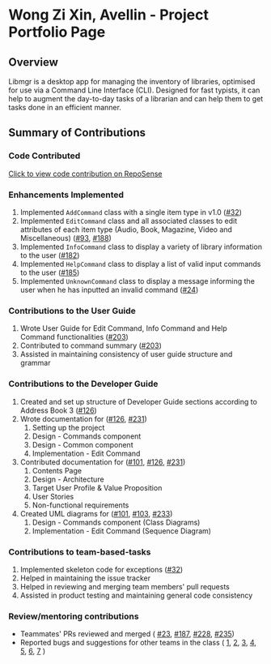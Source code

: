 # Wong Zi Xin, Avellin - Project Portfolio Page

## Overview

Libmgr is a desktop app for managing the inventory of libraries, optimised for use via a Command Line Interface (CLI).
Designed for fast typists, it can help to augment the day-to-day tasks of a librarian and can help them to get tasks done in an efficient manner.

## Summary of Contributions

### Code Contributed

[Click to view code contribution on RepoSense](https://nus-cs2113-ay2122s1.github.io/tp-dashboard/?search=t16&sort=groupTitle&sortWithin=title&timeframe=commit&mergegroup=&groupSelect=groupByRepos&breakdown=true&checkedFileTypes=docs~functional-code~test-code~other&since=2021-09-25&tabOpen=true&tabType=authorship&tabAuthor=avellinwong01&tabRepo=AY2122S1-CS2113-T16-1%2Ftp%5Bmaster%5D&authorshipIsMergeGroup=false&authorshipFileTypes=docs~functional-code~test-code&authorshipIsBinaryFileTypeChecked=false)

### Enhancements Implemented

1. Implemented `AddCommand` class with a single item type in v1.0 ([#32](https://github.com/AY2122S1-CS2113-T16-1/tp/pull/32))
2. Implemented `EditCommand` class and all associated classes to edit attributes of each item type (Audio, Book, Magazine, Video and Miscellaneous) ([#93](https://github.com/AY2122S1-CS2113-T16-1/tp/pull/93), [#188](https://github.com/AY2122S1-CS2113-T16-1/tp/pull/188))
3. Implemented `InfoCommand` class to display a variety of library information to the user ([#182](https://github.com/AY2122S1-CS2113-T16-1/tp/pull/182))
4. Implemented `HelpCommand` class to display a list of valid input commands to the user ([#185](https://github.com/AY2122S1-CS2113-T16-1/tp/pull/185))
5. Implemented `UnknownCommand` class to display a message informing the user when he has inputted an invalid command ([#24](https://github.com/AY2122S1-CS2113-T16-1/tp/pull/24))

### Contributions to the User Guide

1. Wrote User Guide for Edit Command, Info Command and Help Command functionalities ([#203](https://github.com/AY2122S1-CS2113-T16-1/tp/pull/203))
2. Contributed to command summary ([#203](https://github.com/AY2122S1-CS2113-T16-1/tp/pull/203))
3. Assisted in maintaining consistency of user guide structure and grammar 

### Contributions to the Developer Guide

1. Created and set up structure of Developer Guide sections according to Address Book 3 ([#126](https://github.com/AY2122S1-CS2113-T16-1/tp/pull/126))
2. Wrote documentation for ([#126](https://github.com/AY2122S1-CS2113-T16-1/tp/pull/126), [#231](https://github.com/AY2122S1-CS2113-T16-1/tp/pull/231))
   1. Setting up the project
   2. Design - Commands component
   3. Design - Common component 
   4. Implementation - Edit Command 
3. Contributed documentation for ([#101](https://github.com/AY2122S1-CS2113-T16-1/tp/pull/101), [#126](https://github.com/AY2122S1-CS2113-T16-1/tp/pull/126), [#231](https://github.com/AY2122S1-CS2113-T16-1/tp/pull/231))
   1. Contents Page 
   2. Design - Architecture
   3. Target User Profile & Value Proposition
   4. User Stories
   5. Non-functional requirements
4. Created UML diagrams for ([#101](https://github.com/AY2122S1-CS2113-T16-1/tp/pull/101), [#103](https://github.com/AY2122S1-CS2113-T16-1/tp/pull/103), [#233](https://github.com/AY2122S1-CS2113-T16-1/tp/pull/233))
    1. Design - Commands component (Class Diagrams)
    2. Implementation - Edit Command (Sequence Diagram)

### Contributions to team-based-tasks

1. Implemented skeleton code for exceptions ([#32](https://github.com/AY2122S1-CS2113-T16-1/tp/pull/32))
2. Helped in maintaining the issue tracker
3. Helped in reviewing and merging team members' pull requests
4. Assisted in product testing and maintaining general code consistency

### Review/mentoring contributions
- Teammates' PRs reviewed and merged (
[#23](https://github.com/AY2122S1-CS2113-T16-1/tp/pull/23),
[#187](https://github.com/AY2122S1-CS2113-T16-1/tp/pull/187), 
[#228](https://github.com/AY2122S1-CS2113-T16-1/tp/pull/228), 
[#235](https://github.com/AY2122S1-CS2113-T16-1/tp/pull/235))
- Reported bugs and suggestions for other teams in the class (
    [1](https://github.com/avellinwong01/ped/issues/1),
    [2](https://github.com/avellinwong01/ped/issues/2),
    [3](https://github.com/avellinwong01/ped/issues/3),
    [4](https://github.com/avellinwong01/ped/issues/4),
    [5](https://github.com/avellinwong01/ped/issues/5),
    [6](https://github.com/avellinwong01/ped/issues/6),
    [7](https://github.com/avellinwong01/ped/issues/7)
    )
